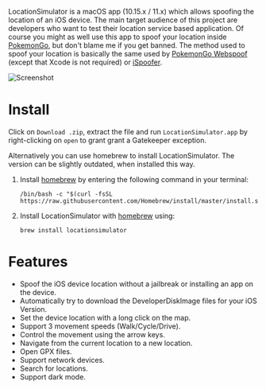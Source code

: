 LocationSimulator is a macOS app (10.15.x / 11.x) which allows spoofing the location of an iOS device. The main target audience of this project are developers who want to test their location service based application. Of course you might as well use this app to spoof your location inside [PokemonGo](https://www.pokemongo.com), but don't blame me if you get banned. The method used to spoof your location is basically the same used by [PokemonGo Webspoof](https://github.com/iam4x/pokemongo-webspoof) (except that Xcode is not required) or [iSpoofer](https://www.ispoofer.com).

![Screenshot](https://raw.githubusercontent.com/Schlaubischlump/LocationSimulator/master/Preview/screenshot.png)

# Install 

Click on `Download .zip`, extract the file and run `LocationSimulator.app` by right-clicking on `open` to grant grant a Gatekeeper exception.

Alternatively you can use homebrew to install LocationSimulator. The version can be slightly outdated, when installed this way.

1. Install [homebrew](https://brew.sh) by entering the following command in your terminal: 

	```shell
	/bin/bash -c "$(curl -fsSL https://raw.githubusercontent.com/Homebrew/install/master/install.sh)"
	```
2. Install LocationSimulator with [homebrew](https://brew.sh) using:

	```shell
	brew install locationsimulator
	```

# Features

- Spoof the iOS device location without a jailbreak or installing an app on the device.
- Automatically try to download the DeveloperDiskImage files for your iOS Version.
- Set the device location with a long click on the map.
- Support 3 movement speeds (Walk/Cycle/Drive).
- Control the movement using the arrow keys.
- Navigate from the current location to a new location.
- Open GPX files.
- Support network devices.
- Search for locations.
- Support dark mode.
